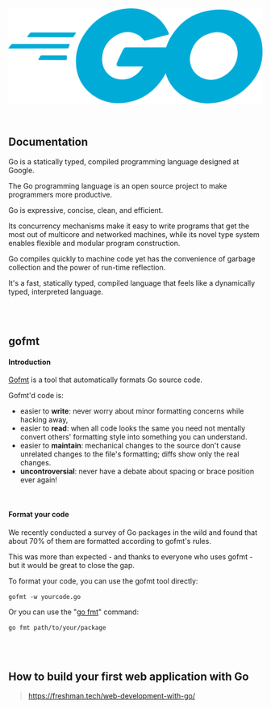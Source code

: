 <p align="center"><img src="README.assets/image-20210102025057323.png"></p>

<br/>

## Documentation

Go is a statically typed, compiled programming language designed at Google.

The Go programming language is an open source project to make programmers more productive.

Go is expressive, concise, clean, and efficient.

Its concurrency mechanisms make it easy to write programs that get the most out of multicore and networked machines, while its novel type system enables flexible and modular program construction.

Go compiles quickly to machine code yet has the convenience of garbage collection and the power of run-time reflection.

It's a fast, statically typed, compiled language that feels like a dynamically typed, interpreted language.

<br/>

<br/>

## gofmt

#### Introduction

[Gofmt](https://golang.org/cmd/gofmt/) is a tool that automatically formats Go source code.

Gofmt'd code is:

- easier to **write**: never worry about minor formatting concerns while hacking away,
- easier to **read**: when all code looks the same you need not mentally convert others' formatting style into something you can understand.
- easier to **maintain**: mechanical changes to the source don't cause unrelated changes to the file's formatting; diffs show only the real changes.
- **uncontroversial**: never have a debate about spacing or brace position ever again!

<br/>

#### Format your code

We recently conducted a survey of Go packages in the wild and found that about 70% of them are formatted according to gofmt's rules.

This was more than expected - and thanks to everyone who uses gofmt - but it would be great to close the gap.

To format your code, you can use the gofmt tool directly:

```
gofmt -w yourcode.go
```

Or you can use the "[go fmt](https://golang.org/cmd/go/#hdr-Gofmt__reformat__package_sources)" command:

```
go fmt path/to/your/package
```

<br/>

<br/>

## How to build your first web application with Go

> https://freshman.tech/web-development-with-go/

